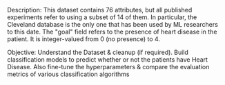 Description: This dataset contains 76 attributes, but all published experiments refer to using a subset of 14 of them. In particular, the Cleveland database is the only one that has been used by ML researchers to this date. The "goal" field refers to the presence of heart disease in the patient. It is integer-valued from 0 (no presence) to 4.

Objective: Understand the Dataset & cleanup (if required). Build classification models to predict whether or not the patients have Heart Disease. Also fine-tune the hyperparameters & compare the evaluation metrics of various classification algorithms
